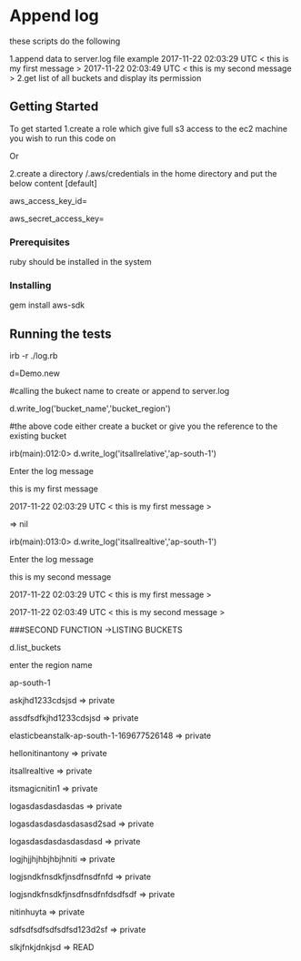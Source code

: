 # Append log 

these scripts do the following

1.append data to server.log file
example 
2017-11-22 02:03:29 UTC < this is my first message >
2017-11-22 02:03:49 UTC < this is my second message >
2.get list of all buckets and display its permission

## Getting Started

To get started
1.create a role which give full s3 access to the ec2 machine you wish to run this code on

Or

2.create a directory /.aws/credentials in the home directory and put the below content
[default]

aws_access_key_id=<your access key>

aws_secret_access_key=<your secret key> 

### Prerequisites

ruby should be installed in the system



### Installing
gem install aws-sdk




## Running the tests

irb -r ./log.rb

d=Demo.new

#calling the bukect name to create or append to server.log

d.write_log('bucket_name','bucket_region')

#the above code either create a bucket or give you the reference to the existing bucket

irb(main):012:0> d.write_log('itsallrelative','ap-south-1')

Enter the log message

this is my first message

2017-11-22 02:03:29 UTC < this is my first message >

=> nil

irb(main):013:0> d.write_log('itsallrealtive','ap-south-1')

Enter the log message

this is my second message

2017-11-22 02:03:29 UTC < this is my first message >

2017-11-22 02:03:49 UTC < this is my second message >



###SECOND FUNCTION ->LISTING BUCKETS

d.list_buckets

enter the region name

ap-south-1

 askjhd1233cdsjsd => private

 assdfsdfkjhd1233cdsjsd => private

 elasticbeanstalk-ap-south-1-169677526148 => private

 hellonitinantony => private

 itsallrealtive => private

 itsmagicnitin1 => private

 logasdasdasdasdas => private

 logasdasdasdasdasasd2sad => private

 logasdasdasdasdasdasd => private

 logjhjjhjhbjhbjhniti => private

 logjsndkfnsdkfjnsdfnsdfnfd => private

 logjsndkfnsdkfjnsdfnsdfnfdsdfsdf => private

 nitinhuyta => private

 sdfsdfsdfsdfsdfsd123d2sf => private

 slkjfnkjdnkjsd => READ

 






